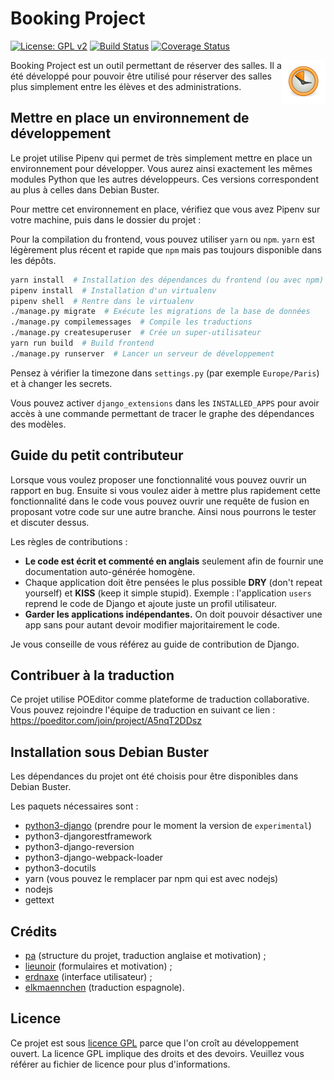 # Booking Project

[![License: GPL v2](https://img.shields.io/badge/License-GPL%20v2-blue.svg)](https://www.gnu.org/licenses/old-licenses/gpl-2.0.en.html)
[![Build Status](https://api.travis-ci.org/erdnaxe/AuroReservation.svg?branch=master)](https://travis-ci.com/erdnaxe/AuroReservation)
[![Coverage Status](https://coveralls.io/repos/github/erdnaxe/AuroReservation/badge.svg?branch=master)](https://coveralls.io/github/erdnaxe/AuroReservation?branch=master)

<img align="right" width="70" height="70" src="static/favicon/mstile-70x70.png">
Booking Project est un outil permettant de réserver des salles.
Il a été développé pour pouvoir être utilisé pour réserver des salles plus simplement
entre les élèves et des administrations.

## Mettre en place un environnement de développement

Le projet utilise Pipenv qui permet de très simplement mettre en place un environnement pour développer.
Vous aurez ainsi exactement les mêmes modules Python que les autres développeurs.
Ces versions correspondent au plus à celles dans Debian Buster.

Pour mettre cet environnement en place, vérifiez que vous avez Pipenv sur votre machine, puis dans le dossier du projet :

Pour la compilation du frontend, vous pouvez utiliser `yarn` ou `npm`.
`yarn` est légèrement plus récent et rapide que `npm` mais pas toujours disponible dans les dépôts.

```bash
yarn install  # Installation des dépendances du frontend (ou avec npm)
pipenv install  # Installation d'un virtualenv
pipenv shell  # Rentre dans le virtualenv
./manage.py migrate  # Exécute les migrations de la base de données
./manage.py compilemessages  # Compile les traductions
./manage.py createsuperuser  # Crée un super-utilisateur
yarn run build  # Build frontend
./manage.py runserver  # Lancer un serveur de développement
```

Pensez à vérifier la timezone dans `settings.py` (par exemple `Europe/Paris`) et à changer les secrets.

Vous pouvez activer `django_extensions` dans les `INSTALLED_APPS` pour avoir accès à une commande permettant
de tracer le graphe des dépendances des modèles. 

## Guide du petit contributeur

Lorsque vous voulez proposer une fonctionnalité vous pouvez ouvrir un rapport en bug.
Ensuite si vous voulez aider à mettre plus rapidement cette fonctionnalité dans le code vous pouvez ouvrir une requête de fusion en proposant votre code sur une autre branche. Ainsi nous pourrons le tester et discuter dessus.

Les règles de contributions :

  * **Le code est écrit et commenté en anglais** seulement afin de fournir une documentation auto-générée homogène.
  * Chaque application doit être pensées le plus possible **DRY** (don't repeat yourself) et **KISS** (keep it simple stupid).
    Exemple : l'application `users` reprend le code de Django et ajoute juste un profil utilisateur.
  * **Garder les applications indépendantes.**
    On doit pouvoir désactiver une app sans pour autant devoir modifier majoritairement le code.

Je vous conseille de vous référez au guide de contribution de Django.

## Contribuer à la traduction

Ce projet utilise POEditor comme plateforme de traduction collaborative.
Vous pouvez rejoindre l'équipe de traduction en suivant ce lien :
<https://poeditor.com/join/project/A5nqT2DDsz>

## Installation sous Debian Buster

Les dépendances du projet ont été choisis pour être disponibles dans Debian
Buster.

Les paquets nécessaires sont :

  * [python3-django](https://packages.debian.org/experimental/all/python3-django/download) (prendre pour le moment la version de `experimental`)
  * python3-djangorestframework
  * python3-django-reversion
  * python3-django-webpack-loader
  * python3-docutils
  * yarn (vous pouvez le remplacer par npm qui est avec nodejs)
  * nodejs
  * gettext

## Crédits

 - [pa](https://gitlab.crans.org/pa) (structure du projet, traduction anglaise et motivation) ;
 - [lieunoir](https://gitlab.crans.org/lieunoir) (formulaires et motivation) ;
 - [erdnaxe](https://gitlab.crans.org/erdnaxe) (interface utilisateur) ;
 - [elkmaennchen](https://gitlab.crans.org/elkmaennchen) (traduction espagnole).

## Licence

Ce projet est sous [licence GPL](LICENSE) parce que l'on croît au développement ouvert.
La licence GPL implique des droits et des devoirs.
Veuillez vous référer au fichier de licence pour plus d'informations.
